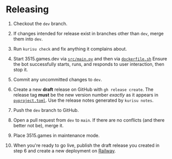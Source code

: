 # Releasing

1. Checkout the `dev` branch.

2. If changes intended for release exist in branches other than `dev`, merge them into `dev`.

3. Run `kurisu check` and fix anything it complains about.

4. Start 3515.games.dev via [`src/main.py`](src/main.py) and then via [`dockerfile.sh`](dockerfile.sh)
   Ensure the bot successfully starts, runs, and responds to user interaction, then stop it.

5. Commit any uncommitted changes to `dev`.

6. Create a new **draft** release on GitHub with `gh release create`. The release tag **must** be the new version number
   _exactly_ as it appears in [`pyproject.toml`](pyproject.toml). Use the release notes generated by
   `kurisu notes`.

7. Push the `dev` branch to GitHub.

8. Open a pull request from `dev` to `main`. If there are no conflicts (and there better not be), merge it.

9. Place 3515.games in maintenance mode.

10. When you're ready to go live, publish the draft release you created in step 6 and create a new deployment
    on [Railway](https://railway.app).
